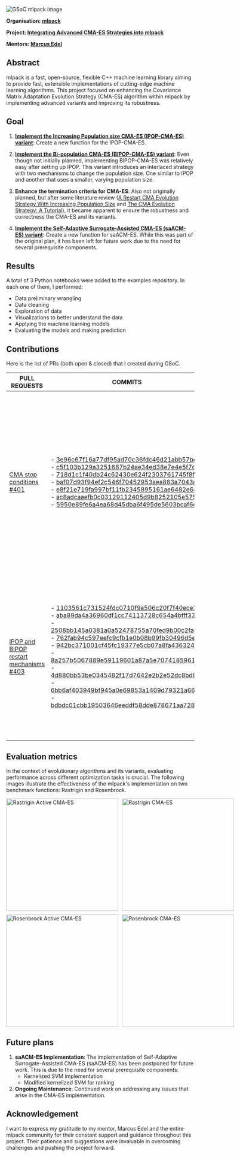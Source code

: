 
![GSoC mlpack image](src/gsoc-mlpack.png)

**Organisation: [mlpack](https://github.com/mlpack)**

**Project: [Integrating Advanced CMA-ES Strategies into mlpack](https://summerofcode.withgoogle.com/programs/2024/projects/Ktk40cAi)**

**Mentors: [Marcus Edel](https://github.com/zoq)**

## Abstract
mlpack is a fast, open-source, flexible C++ machine learning library aiming to provide fast, extensible implementations of cutting-edge machine learning algorithms.
This project focused on enhancing the Covariance Matrix Adaptation Evolution Strategy (CMA-ES) algorithm within mlpack by implementing advanced variants and improving its robustness.


## Goal

1. **[Implement the Increasing Population size CMA-ES (IPOP-CMA-ES) variant](http://www.cmap.polytechnique.fr/~nikolaus.hansen/cec2005ipopcmaes.pdf)**: Create a new function for the IPOP-CMA-ES.
  
2. **[Implement the Bi-population CMA-ES (BIPOP-CMA-ES) variant](https://dl.acm.org/doi/pdf/10.1145/1570256.1570333)**: Even though not initially planned, implementing BIPOP-CMA-ES was relatively easy after setting up IPOP. This variant introduces an interlaced strategy with two mechanisms to change the population size. One similar to IPOP and another that uses a smaller, varying population size.

3. **Enhance the termination criteria for CMA-ES**: Also not originally planned, but after some literature review ([A Restart CMA Evolution Strategy With Increasing Population Size](http://www.cmap.polytechnique.fr/~nikolaus.hansen/cec2005ipopcmaes.pdf) and [The CMA Evolution Strategy: A Tutorial](https://arxiv.org/pdf/1604.00772)), it became apparent to ensure the robustness and correctness the CMA-ES and its variants.

4. **[Implement the Self-Adaptive Surrogate-Assisted CMA-ES (saACM-ES) variant](https://arxiv.org/abs/1204.2356)**: Create a new function for saACM-ES. While this was part of the original plan, it has been left for future work due to the need for several prerequisite components.

## Results

A total of 3 Python notebooks were added to the examples repository. In each one of them, I performed:
- Data preliminary wrangling
- Data cleaning
- Exploration of data
- Visualizations to better understand the data
- Applying the machine learning models
- Evaluating the models and making prediction

## Contributions 

Here is the list of PRs (both open & closed) that I created during GSoC.

| PULL REQUESTS                                             | COMMITS                                                                                                                                                                                                                                                                                                                    | DESCRIPTION                                                                                                                                                                                                                                                                                        | STATUS         |
|-----------------------------------------------------------|----------------------------------------------------------------------------------------------------------------------------------------------------------------------------------------------------------------------------------------------------------------------------------------------------------------------------|----------------------------------------------------------------------------------------------------------------------------------------------------------------------------------------------------------------------------------------------------------------------------------------------------|----------------|
| [CMA stop conditions #401](https://github.com/mlpack/ensmallen/pull/401) | - [3e96c67f16a77df95ad70c36fdc46d21abb57be4](https://github.com/mlpack/ensmallen/commit/3e96c67f16a77df95ad70c36fdc46d21abb57be4) <br> - [c5f103b129a3251687b24ae34ed38e7e4e5f7cbe](https://github.com/mlpack/ensmallen/commit/c5f103b129a3251687b24ae34ed38e7e4e5f7cbe) <br> - [718d1c1f40db24c62430e624f2303761745f8f13](https://github.com/mlpack/ensmallen/commit/718d1c1f40db24c62430e624f2303761745f8f13) <br> - [baf07d93f94ef2c546f70452953aea883a7043a7](https://github.com/mlpack/ensmallen/commit/baf07d93f94ef2c546f70452953aea883a7043a7) <br> - [e8f21e719fa997bf11fb2345895161ae6482e687](https://github.com/mlpack/ensmallen/commit/e8f21e719fa997bf11fb2345895161ae6482e687) <br> - [ac8adcaaefb0c03129112405d9b8252105e575bf](https://github.com/mlpack/ensmallen/commit/ac8adcaaefb0c03129112405d9b8252105e575bf) <br> - [5950e89fe6a4ea68d45dba6f495de5603bcaf6ec](https://github.com/mlpack/ensmallen/commit/5950e89fe6a4ea68d45dba6f495de5603bcaf6ec) | Implementation of various stopping conditions for the CMA-ES algorithm, such as stopping based on maximum iterations, target objective value, function evaluation limits, tolerance on function value, fitness stagnation, and several other criteria to ensure robust and reliable convergence. | ![status](https://via.placeholder.com/15/00FF00/000000?text=+) Open |
| [IPOP and BIPOP restart mechanisms #403](https://github.com/mlpack/ensmallen/pull/403) | - [1103561c731524fdc0710f9a506c20f7f40ece35](https://github.com/mlpack/ensmallen/commit/1103561c731524fdc0710f9a506c20f7f40ece35) <br> - [aba89da4a36960df1cc74113728c654a4bfff33f](https://github.com/mlpack/ensmallen/commit/aba89da4a36960df1cc74113728c654a4bfff33f) <br> - [2508bb145a0381a0a52478755a70fed9b00c2fa4](https://github.com/mlpack/ensmallen/commit/2508bb145a0381a0a52478755a70fed9b00c2fa4) <br> - [762fab94c597eefc9cfb1e0b08b99fb30496d5eb](https://github.com/mlpack/ensmallen/commit/762fab94c597eefc9cfb1e0b08b99fb30496d5eb) <br> - [942bc371001cf45fc19377e5cb07a8fa4363243e](https://github.com/mlpack/ensmallen/commit/942bc371001cf45fc19377e5cb07a8fa4363243e) <br> - [8a257b5067889e59119601a87a5e707418596170](https://github.com/mlpack/ensmallen/commit/8a257b5067889e59119601a87a5e707418596170) <br> - [4d880bb53be0345482f17d7642e2b2e52dc8bd92](https://github.com/mlpack/ensmallen/commit/4d880bb53be0345482f17d7642e2b2e52dc8bd92) <br> - [6bb6af403949bf945a0e69853a1409d79321a666](https://github.com/mlpack/ensmallen/commit/6bb6af403949bf945a0e69853a1409d79321a666) <br> - [bdbdc01cbb19503646eeddf58dde878671aa7284](https://github.com/mlpack/ensmallen/commit/bdbdc01cbb19503646eeddf58dde878671aa7284) | IPOP introduces a strategy of increasing population size after each optimizer restart to enhance global search. BIPOP combines this with a dual strategy of varying population sizes, optimizing performance across different types of objective functions.                                                                         | ![status](https://via.placeholder.com/15/00FF00/000000?text=+) Open |



## Evaluation metrics

In the context of evolutionary algorithms and its variants, evaluating performance across different optimization tasks is crucial. The following images illustrate the effectiveness of the mlpack's implementation on two benchmark functions: Rastrigin and Rosenbrock.

<div style="display: grid; grid-template-columns: 1fr 1fr; gap: 10px;">
    <img src="Rastrigin_ActiveCMAES.png" alt="Rastrigin Active CMA-ES" width="300">
    <img src="Rastrigin_CMAES.png" alt="Rastrigin CMA-ES" width="300">
    <img src="Rosenbrock_ActiveCMAES.png" alt="Rosenbrock Active CMA-ES" width="300">
    <img src="Rosenbrock_CMAES.png" alt="Rosenbrock CMA-ES" width="300">
</div>

## Future plans 
1. **saACM-ES Implementation**: The implementation of Self-Adaptive Surrogate-Assisted CMA-ES (saACM-ES) has been postponed for future work. This is due to the need for several prerequisite components:
   - Kernelized SVM implementation
   - Modified kernelized SVM for ranking
2. **Ongoing Maintenance**: Continued work on addressing any issues that arise in the CMA-ES implementation.

## Acknowledgement 
I want to express my gratitude to my mentor, Marcus Edel and the entire mlpack community for their constant support and guidance throughout this project. Their patience and suggestions were invaluable in overcoming challenges and pushing the project forward.